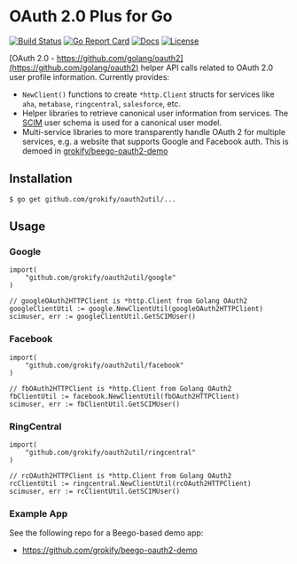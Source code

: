 # OAuth 2.0 Plus for Go

[![Build Status][build-status-svg]][build-status-link]
[![Go Report Card][goreport-svg]][goreport-link]
[![Docs][docs-godoc-svg]][docs-godoc-link]
[![License][license-svg]][license-link]


[OAuth 2.0 - https://github.com/golang/oauth2](https://github.com/golang/oauth2) helper API calls related to OAuth 2.0 user profile information. Currently provides:

* `NewClient()` functions to create `*http.Client` structs for services like `aha`, `metabase`, `ringcentral`, `salesforce`, etc.
* Helper libraries to retrieve canonical user information from services. The [SCIM](http://www.simplecloud.info/) user schema is used for a canonical user model.
* Multi-service libraries to more transparently handle OAuth 2 for multiple services, e.g. a website that supports Google and Facebook auth. This is demoed in [grokify/beego-oauth2-demo](https://github.com/grokify/beego-oauth2-demo)

## Installation

```
$ go get github.com/grokify/oauth2util/...
```

## Usage

### Google

```golang
import(
	"github.com/grokify/oauth2util/google"
)

// googleOAuth2HTTPClient is *http.Client from Golang OAuth2
googleClientUtil := google.NewClientUtil(googleOAuth2HTTPClient)
scimuser, err := googleClientUtil.GetSCIMUser()
```

### Facebook

```golang
import(
	"github.com/grokify/oauth2util/facebook"
)

// fbOAuth2HTTPClient is *http.Client from Golang OAuth2
fbClientUtil := facebook.NewClientUtil(fbOAuth2HTTPClient)
scimuser, err := fbClientUtil.GetSCIMUser()
```

### RingCentral

```golang
import(
	"github.com/grokify/oauth2util/ringcentral"
)

// rcOAuth2HTTPClient is *http.Client from Golang OAuth2
rcClientUtil := ringcentral.NewClientUtil(rcOAuth2HTTPClient)
scimuser, err := rcClientUtil.GetSCIMUser()
```

### Example App

See the following repo for a Beego-based demo app:

* https://github.com/grokify/beego-oauth2-demo

 [build-status-svg]: https://api.travis-ci.org/grokify/oauth2util.svg?branch=master
 [build-status-link]: https://travis-ci.org/grokify/oauth2util
 [goreport-svg]: https://goreportcard.com/badge/github.com/grokify/oauth2util
 [goreport-link]: https://goreportcard.com/report/github.com/grokify/oauth2util
 [docs-godoc-svg]: https://img.shields.io/badge/docs-godoc-blue.svg
 [docs-godoc-link]: https://godoc.org/github.com/grokify/oauth2util
 [license-svg]: https://img.shields.io/badge/license-MIT-blue.svg
 [license-link]: https://github.com/grokify/oauth2util/blob/master/LICENSE.md
